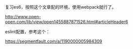 复习es6，按照这个文章配的环境，使用webpack就行了。

http://www.open-open.com/lib/view/open1455887871526.html#articleHeader6

eslint配置，参考这个：

https://segmentfault.com/a/1190000005984309
